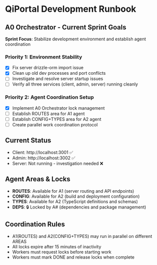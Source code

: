 # QiPortal Development Runbook

## A0 Orchestrator - Current Sprint Goals
**Sprint Focus**: Stabilize development environment and establish agent coordination

### Priority 1: Environment Stability
- [x] Fix server drizzle-orm import issue
- [x] Clean up old dev processes and port conflicts
- [ ] Investigate and resolve server startup issues
- [ ] Verify all three services (client, admin, server) running cleanly

### Priority 2: Agent Coordination Setup
- [x] Implement A0 Orchestrator lock management
- [ ] Establish ROUTES area for A1 agent
- [ ] Establish CONFIG+TYPES area for A2 agent
- [ ] Create parallel work coordination protocol

## Current Status
- Client: http://localhost:3001 ✅
- Admin: http://localhost:3002 ✅
- Server: Not running - investigation needed ❌

## Agent Areas & Locks
- **ROUTES**: Available for A1 (server routing and API endpoints)
- **CONFIG**: Available for A2 (build and deployment configuration)  
- **TYPES**: Available for A2 (TypeScript definitions and schemas)
- **DEPS**: 🔒 Locked by A# (dependencies and package management)

## Coordination Rules
- A1(ROUTES) and A2(CONFIG+TYPES) may run in parallel on different AREAS
- All locks expire after 15 minutes of inactivity
- Workers must request locks before starting work
- Workers must mark DONE and release locks when complete
